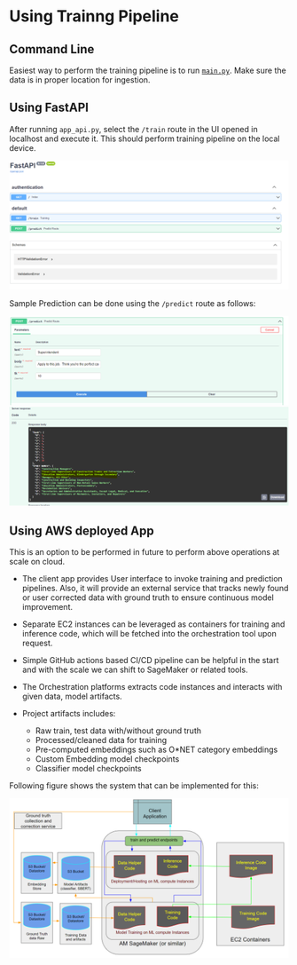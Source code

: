 # Using Trainng Pipeline

## Command Line

Easiest way to perform the training pipeline is to run [`main.py`](https://github.com/shriadke/FetchSearch/blob/master/main.py). Make sure the data is in proper location for ingestion.

## Using FastAPI

After running `app_api.py`, select the `/train` route in the UI opened in localhost and execute it. This should perform training pipeline on the local device.

<img src="fast_api_ui.png" alt="Training through FastAPI"/>

Sample Prediction can be done using the `/predict` route as follows: 

<img src="fast_api_predict_request.png" alt="Prediction request through FastAPI"/>

<img src="fast_api_predict_response.png" alt="Prediction response through FastAPI"/>


## Using AWS deployed App

This is an option to be performed in future to perform above operations at scale on cloud. 
- The client app provides User interface to invoke training and prediction pipelines. Also, it will provide an external service that tracks newly found or user corrected data with ground truth to ensure continuous model improvement.

- Separate EC2 instances can be leveraged as containers for training and inference code, which will be fetched into the orchestration tool upon request.

- Simple GitHub actions based CI/CD pipeline can be helpful in the start and with the scale we can shift to SageMaker or related tools.

- The Orchestration platforms extracts code instances and interacts with given data, model artifacts.

- Project artifacts includes:
    * Raw train, test data with/without ground truth
    * Processed/cleaned data for training
    * Pre-computed embeddings such as O*NET category embeddings
    * Custom Embedding model checkpoints
    * Classifier model checkpoints

Following figure shows the system that can be implemented for this:


<img src="system_architecture.png" alt="Prediction response through FastAPI"/>